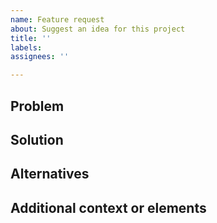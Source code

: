 ```yaml
---
name: Feature request
about: Suggest an idea for this project
title: ''
labels: 
assignees: ''

---
```


## Problem

<!--
If your feature request is related to a problem, please describe it.
-->

## Solution

<!-- Describe the solution you'd like. -->

## Alternatives

<!-- Describe any alternative solutions or features you've considered. -->

## Additional context or elements

<!-- Add any other context or elements (equations, datatables, screenshots, linked resources,...) -->
